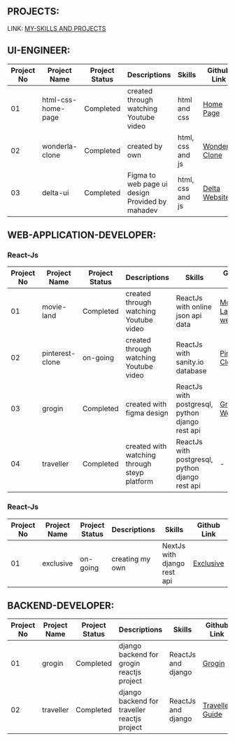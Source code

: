 ## PROJECTS:

LINK: [MY-SKILLS AND PROJECTS](https://github.com/saadhoffl/my-skills)

## UI-ENGINEER:

| Project No | Project Name | Project Status | Descriptions | Skills | Github Link |
|------------|--------------|----------------|--------------|------|--------|
| 01 | html-css-home-page | Completed | created through watching Youtube video | html and css | [Home Page](https://github.com/saadhoffl/steyp-training-projects/tree/main/ui-engineer/html/html-css-home-page) |
| 02 | wonderla-clone | Completed | created by own | html, css and js | [Wonderla Clone](https://github.com/saadhoffl/steyp-training-projects/tree/main/ui-engineer/html/wonderla-clone) |
| 03 | delta-ui | Completed | Figma to web page ui design Provided by mahadev | html, css and js | [Delta Website](https://github.com/saadhoffl/steyp-training-projects/tree/main/ui-engineer/html/delta-ui) |

## WEB-APPLICATION-DEVELOPER:

### React-Js

| Project No | Project Name | Project Status | Descriptions | Skills | Github Link |
|------------|--------------|----------------|--------------|------|--------|
| 01 | movie-land | Completed | created through watching Youtube video | ReactJs with online json api data | [Movie Land website](https://github.com/saadhoffl/steyp-training-projects/tree/main/web-application-developer/react-js/movie-land) |
| 02 | pinterest-clone | on-going | created through watching Youtube video | ReactJs with sanity.io database | [Pinterest Clone](https://github.com/saadhoffl/steyp-training-projects/tree/main/web-application-developer/react-js/pinterest-clone) |
| 03 | grogin | Completed | created with figma design | ReactJs with postgresql, python django rest api | [Grogin Website](https://github.com/saadhoffl/steyp-training-projects/tree/main/web-application-developer/react-js/grogin) |
| 04 | traveller | Completed | created with watching through steyp platform | ReactJs with postgresql, python django rest api | - |

### React-Js

| Project No | Project Name | Project Status | Descriptions | Skills | Github Link |
|------------|--------------|----------------|--------------|------|--------|
| 01 | exclusive | on-going | creating my own | NextJs with django rest api | [Exclusive](https://github.com/saadhoffl/steyp-training-projects/tree/main/web-application-developer/next-js/exclusive) |

## BACKEND-DEVELOPER:

| Project No | Project Name | Project Status | Descriptions | Skills | Github Link |
|------------|--------------|----------------|--------------|------|--------|
| 01 | grogin | Completed | django backend for grogin reactjs project | ReactJs and django | [Grogin](https://github.com/saadhoffl/steyp-training-projects/tree/main/backend-developer/django/grogin) |
| 02 | traveller | Completed | django backend for traveller reactjs project | ReactJs and django | [Traveller Guide](https://github.com/saadhoffl/steyp-training-projects/tree/main/backend-developer/django/traveller) |